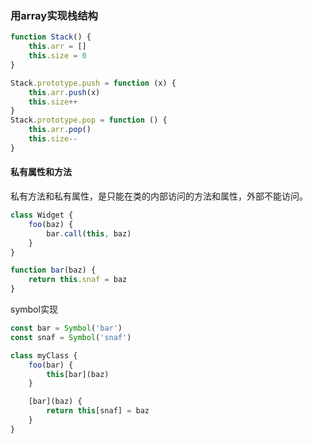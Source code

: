 ### 用array实现栈结构
```js
function Stack() {
    this.arr = []
    this.size = 0
}

Stack.prototype.push = function (x) {
    this.arr.push(x)
    this.size++
}
Stack.prototype.pop = function () {
    this.arr.pop()
    this.size--
}
```

#### 私有属性和方法
私有方法和私有属性，是只能在类的内部访问的方法和属性，外部不能访问。
```js
class Widget {
    foo(baz) {
        bar.call(this, baz)
    }
}

function bar(baz) {
    return this.snaf = baz
}
```
symbol实现
```js
const bar = Symbol('bar')
const snaf = Symbol('snaf')

class myClass {
    foo(bar) {
        this[bar](baz)
    }

    [bar](baz) {
        return this[snaf] = baz
    }
}
```
